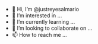 - 👋 Hi, I’m @justreyesalmario
- 👀 I’m interested in ...
- 🌱 I’m currently learning ...
- 💞️ I’m looking to collaborate on ...
- 📫 How to reach me ...

<!---
justreyesalmario/justreyesalmario is a ✨ special ✨ repository because its `README.md` (this file) appears on your GitHub profile.
You can click the Preview link to take a look at your changes.
--->
